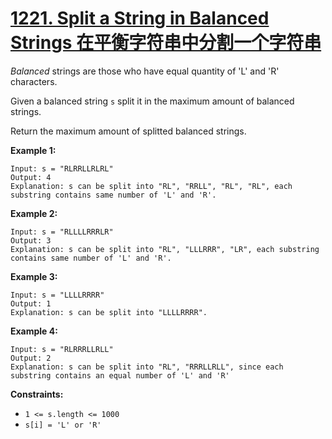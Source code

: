 # [1221. Split a String in Balanced Strings 在平衡字符串中分割一个字符串](https://leetcode.com/problems/split-a-string-in-balanced-strings/)

*Balanced* strings are those who have equal quantity of 'L' and 'R' characters.

Given a balanced string `s` split it in the maximum amount of balanced strings.

Return the maximum amount of splitted balanced strings.

 

**Example 1:**

```
Input: s = "RLRRLLRLRL"
Output: 4
Explanation: s can be split into "RL", "RRLL", "RL", "RL", each substring contains same number of 'L' and 'R'.
```

**Example 2:**

```
Input: s = "RLLLLRRRLR"
Output: 3
Explanation: s can be split into "RL", "LLLRRR", "LR", each substring contains same number of 'L' and 'R'.
```

**Example 3:**

```
Input: s = "LLLLRRRR"
Output: 1
Explanation: s can be split into "LLLLRRRR".
```

**Example 4:**

```
Input: s = "RLRRRLLRLL"
Output: 2
Explanation: s can be split into "RL", "RRRLLRLL", since each substring contains an equal number of 'L' and 'R'
```

 

**Constraints:**

- `1 <= s.length <= 1000`
- `s[i] = 'L' or 'R'`
